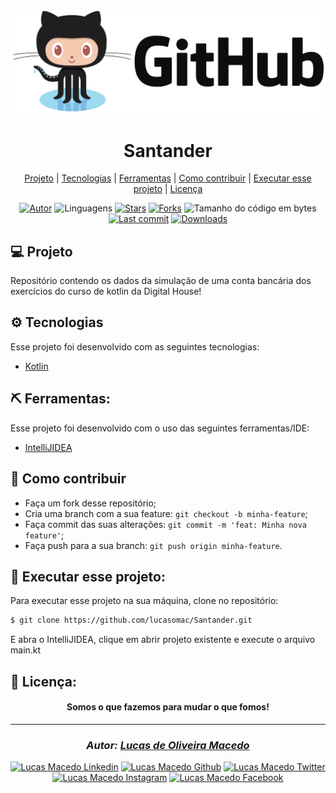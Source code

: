 <div>

![github](assets/github.png "github")
</div>

<div align="center">

# Santander</div>
<div align="center">

  [Projeto](#-projeto) | 
  [Tecnologias](#-tecnologias) | 
  [Ferramentas](#-ferramentas) | 
  [Como contribuir](#-como-contribuir) | 
  [Executar esse projeto](#-executar-esse-projeto) | 
  [Licença](#-licença)
</div>

<div align="center">

[![Autor](https://img.shields.io/badge/autor-Lucas%20de%20Oliveira%20Macedo-920629?style=flat-square)](https://github.com/lucasomac)
![Linguagens](https://img.shields.io/github/languages/count/lucasomac/Santander?color=920629&style=flat-square)
[![Stars](https://img.shields.io/github/stars/lucasomac/Santander?color=920629&style=flat-square)](https://github.com/lucasomac/Santander/stargazers)
[![Forks](https://img.shields.io/github/forks/lucasomac/Santander?color=920629&style=flat-square)](https://github.com/lucasomac/Santander/network/members)
![Tamanho do código em bytes](https://img.shields.io/github/repo-size/lucasomac/Santander?color=920629&style=flat-square)
[![Last commit](https://img.shields.io/github/last-commit/lucasomac/Santander?color=920629&style=flat-square)](https://github.com/lucasomac/Santander/commits/master)
[![Downloads](https://img.shields.io/github/downloads/lucasomac/Santander/total?color=920629&style=flat-square)](https://github.com/lucasomac/Santander/releases)
</div>


## 💻 Projeto

Repositório contendo os dados da simulação de uma conta bancária dos exercícios do curso de kotlin da Digital House!

## ⚙ Tecnologias

Esse projeto foi desenvolvido com as seguintes tecnologias:

- [Kotlin](https://kotlinlang.org/)

## ⛏ Ferramentas:

Esse projeto foi desenvolvido com o uso das seguintes ferramentas/IDE:

- [IntelliJIDEA](https://www.jetbrains.com/pt-br/idea/)

## 🤔 Como contribuir

- Faça um fork desse repositório;
- Cria uma branch com a sua feature: `git checkout -b minha-feature`;
- Faça commit das suas alterações: `git commit -m 'feat: Minha nova feature'`;
- Faça push para a sua branch: `git push origin minha-feature`.


## 🏁 Executar esse projeto:

Para executar esse projeto na sua máquina, clone no repositório:

```bash
$ git clone https://github.com/lucasomac/Santander.git
```
E abra o IntelliJIDEA, clique em abrir projeto existente e execute o arquivo main.kt

## 📜 Licença:


<div align="center"> 

#### Somos o que fazemos para mudar o que fomos!
</div>

---

<div align="center"> 

### *Autor: [Lucas de Oliveira Macedo](https://github.com/lucasomac "Lucas de Oliveira Macedo")* </div>

<div align="center">

[![Lucas Macedo Linkedin](https://img.shields.io/badge/LinkedIn-lucasomac-blue?logo=linkedin "linkedin")](https://www.linkedin.com/in/lucasomac)
[![Lucas Macedo Github](https://img.shields.io/badge/GitHub-lucasomac-lightgrey?logo=github "github")](https://github.com/lucasomac)
[![Lucas Macedo Twitter](https://img.shields.io/badge/Twitter-_lucasomac-blue?logo=twitter "twitter")](https://twitter.com/lucasomac)
[![Lucas Macedo Instagram](https://img.shields.io/badge/Instragram-lucasomac-E10979?logo=instagram "instagram")](https://instagram.com/lucasomac)
[![Lucas Macedo Facebook](https://img.shields.io/badge/Facebook-lucasomac-blue?logo=facebook "facebook")](https://facebook.com/lucasomac) </div>
